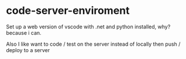 # code-server-enviroment

Set up a web version of vscode with .net and python installed, why? because i can.

Also I like want to code / test on the server instead of locally then push / deploy to a server
